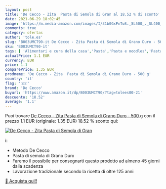 ```yaml
---
layout: post
title: 'De Cecco - Zita  Pasta di Semola di Gran al 18.52 % di sconto'
date: 2021-06-29 18:02:45
image: 'https://m.media-amazon.com/images/I/31b0GxPnTwS._SL500_._SL400_.jpg'
comments: true
category: ofertas
author: 'tole.es'
slug: 'B003UMCT90-it De Cecco - Zita Pasta di Semola di Grano Duro - 500 g'
sku: 'B003UMCT90-it'
tags: [ 'Alimentari e cura della casa','Pasta','Pasta e noodles','Pasta lunga','Pasta, riso e legumi secchi','de cecco', ]
actualPrice: 1.1 EUR
currency: EUR
price: 1.1
comparePrice: 1.35 EUR
prodname: 'De Cecco - Zita  Pasta di Semola di Grano Duro - 500 g'
country: 'it'
flag: '🇮🇹'
brand: 'De Cecco'
buyurl: 'https://www.amazon.it/dp/B003UMCT90/?tag=tolees00-21'
descuento: '18.52'
average: '1.1'
---
```


Puoi trovare [De Cecco - Zita  Pasta di Semola di Grano Duro - 500 g](https://www.amazon.it/dp/B003UMCT90/?tag=tolees00-21) con il prezzo 1.1 EUR (originale: 1.35 EUR) 18.52 % sconto qui:

[![De Cecco - Zita  Pasta di Semola di Gran](https://m.media-amazon.com/images/I/31b0GxPnTwS._SL500_._SL400_.jpg)](https://www.amazon.it/dp/B003UMCT90/?tag=tolees00-21)

ℹ️:

- Metodo De Cecco
- Pasta di semola di Grano Duro
- Faremo il possibile per consegnarti questo prodotto ad almeno 45 giorni dalla scadenza
- Lavorazione tradizionale secondo la ricetta di oltre 125 anni

[🛒 Acquista qui!!](https://www.amazon.it/dp/B003UMCT90/?tag=tolees00-21)

